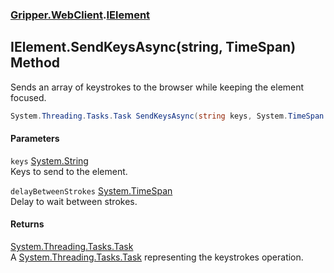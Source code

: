 ### [Gripper.WebClient](Gripper_WebClient 'Gripper.WebClient').[IElement](Gripper_WebClient_IElement 'Gripper.WebClient.IElement')
## IElement.SendKeysAsync(string, TimeSpan) Method
Sends an array of keystrokes to the browser while keeping the element focused.  
```csharp
System.Threading.Tasks.Task SendKeysAsync(string keys, System.TimeSpan delayBetweenStrokes);
```
#### Parameters
<a name='Gripper_WebClient_IElement_SendKeysAsync(string_System_TimeSpan)_keys'></a>
`keys` [System.String](https://docs.microsoft.com/en-us/dotnet/api/System.String 'System.String')  
Keys to send to the element.
  
<a name='Gripper_WebClient_IElement_SendKeysAsync(string_System_TimeSpan)_delayBetweenStrokes'></a>
`delayBetweenStrokes` [System.TimeSpan](https://docs.microsoft.com/en-us/dotnet/api/System.TimeSpan 'System.TimeSpan')  
Delay to wait between strokes.
  
#### Returns
[System.Threading.Tasks.Task](https://docs.microsoft.com/en-us/dotnet/api/System.Threading.Tasks.Task 'System.Threading.Tasks.Task')  
A [System.Threading.Tasks.Task](https://docs.microsoft.com/en-us/dotnet/api/System.Threading.Tasks.Task 'System.Threading.Tasks.Task') representing the keystrokes operation.
